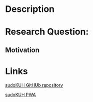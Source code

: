 # Description

# Research Question:

## Motivation

# Links
[sudoKUH GitHUb repository](https://github.com/StroboBrain/sudoKUH)

[sudoKUH PWA](https://strobobrain.github.io/sudoKUH/) 
